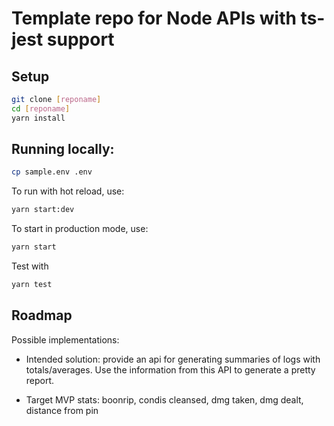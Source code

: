 # Template repo for Node APIs with ts-jest support

## Setup

```bash
git clone [reponame]
cd [reponame]
yarn install
```

## Running locally:

```bash
cp sample.env .env
```

To run with hot reload, use:

```bash
yarn start:dev
```

To start in production mode, use:

```bash
yarn start
```

Test with

```bash
yarn test
```

## Roadmap

Possible implementations:

-   Intended solution: provide an api for generating summaries of logs with totals/averages. Use the information from this API to generate a pretty report.

-   Target MVP stats: boonrip, condis cleansed, dmg taken, dmg dealt, distance from pin
